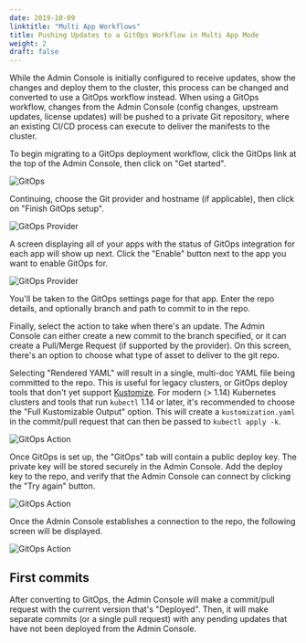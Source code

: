 ```yaml
---
date: 2019-10-09
linktitle: "Multi App Workflows"
title: Pushing Updates to a GitOps Workflow in Multi App Mode
weight: 2
draft: false
---
```


While the Admin Console is initially configured to receive updates, show the changes and deploy them to the cluster, this process can be changed and converted to use a GitOps workflow instead. When using a GitOps workflow, changes from the Admin Console (config changes, upstream updates, license updates) will be pushed to a private Git repository, where an existing CI/CD process can execute to deliver the manifests to the cluster.

To begin migrating to a GitOps deployment workflow, click the GitOps link at the top of the Admin Console, then click on "Get started".

![GitOps](/images/gitops.png)

Continuing, choose the Git provider and hostname (if applicable), then click on "Finish GitOps setup".

![GitOps Provider](/images/gitops-provider-multi-app.png)

A screen displaying all of your apps with the status of GitOps integration for each app will show up next. Click the "Enable" button next to the app you want to enable GitOps for.

![GitOps Provider](/images/gitops-apps.png)

You'll be taken to the GitOps settings page for that app. Enter the repo details, and optionally branch and path to commit to in the repo.

Finally, select the action to take when there's an update. The Admin Console can either create a new commit to the branch specified, or it can create a Pull/Merge Request (if supported by the provider). On this screen, there's an option to choose what type of asset to deliver to the git repo.

Selecting "Rendered YAML" will result in a single, multi-doc YAML file being committed to the repo. This is useful for legacy clusters, or GitOps deploy tools that don't yet support [Kustomize](https://kustomize.io). For modern (> 1.14) Kubernetes clusters and tools that run `kubectl` 1.14 or later, it's recommended to choose the "Full Kustomizable Output" option. This will create a `kustomization.yaml` in the commit/pull request that can then be passed to `kubectl apply -k`.

![GitOps Action](/images/gitops-settings-multi-app.png)

Once GitOps is set up, the "GitOps" tab will contain a public deploy key. The private key will be stored securely in the Admin Console. Add the deploy key to the repo, and verify that the Admin Console can connect by clicking the "Try again" button.

![GitOps Action](/images/gitops-no-connection-multi-app.png)

Once the Admin Console establishes a connection to the repo, the following screen will be displayed.

![GitOps Action](/images/gitops-connected-multi-app.png)

## First commits

After converting to GitOps, the Admin Console will make a commit/pull request with the current version that's "Deployed". Then, it will make separate commits (or a single pull request) with any pending updates that have not been deployed from the Admin Console.
